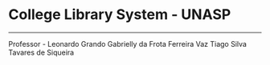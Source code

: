 # College Library System - UNASP 
----

Professor - Leonardo Grando
Gabrielly da Frota Ferreira Vaz
Tiago Silva Tavares de Siqueira 
